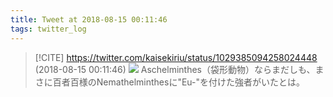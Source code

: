 ```yaml
---
title: Tweet at 2018-08-15 00:11:46
tags: twitter_log
---
```


> [!CITE] https://twitter.com/kaisekiriu/status/1029385094258024448 (2018-08-15 00:11:46)
> ![](https://twitter.com/kaisekiriu/status/1029385094258024448)
> Aschelminthes（袋形動物）ならまだしも、まさに百者百様のNemathelminthesに"Eu-"を付けた強者がいたとは。
